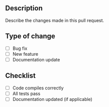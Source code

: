 ## Description
Describe the changes made in this pull request.

## Type of change
- [ ] Bug fix
- [ ] New feature
- [ ] Documentation update

## Checklist
- [ ] Code compiles correctly
- [ ] All tests pass
- [ ] Documentation updated (if applicable)
